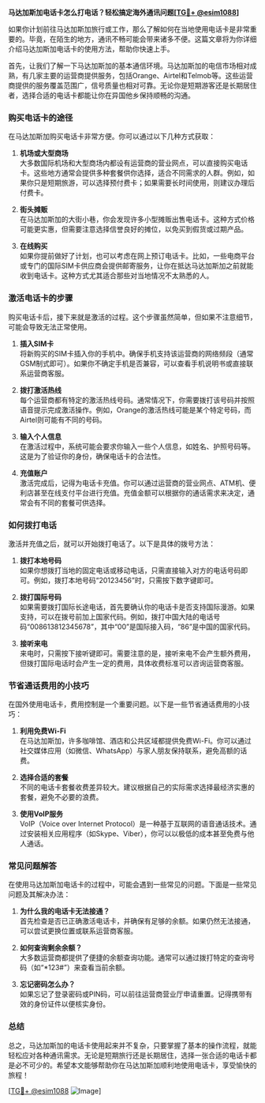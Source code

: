 **马达加斯加电话卡怎么打电话？轻松搞定海外通讯问题[[TG💪+ @esim1088](https://t.me/s/esim1088)]**

如果你计划前往马达加斯加旅行或工作，那么了解如何在当地使用电话卡是非常重要的。毕竟，在陌生的地方，通讯不畅可能会带来诸多不便。这篇文章将为你详细介绍马达加斯加电话卡的使用方法，帮助你快速上手。

首先，让我们了解一下马达加斯加的基本通信环境。马达加斯加的电信市场相对成熟，有几家主要的运营商提供服务，包括Orange、Airtel和Telmob等。这些运营商提供的服务覆盖范围广，信号质量也相对可靠。无论你是短期游客还是长期居住者，选择合适的电话卡都能让你在异国他乡保持顺畅的沟通。

### **购买电话卡的途径**

在马达加斯加购买电话卡非常方便。你可以通过以下几种方式获取：

1. **机场或大型商场**  
   大多数国际机场和大型商场内都设有运营商的营业网点，可以直接购买电话卡。这些地方通常会提供多种套餐供你选择，适合不同需求的人群。例如，如果你只是短期旅游，可以选择预付费卡；如果需要长时间使用，则建议办理后付费卡。

2. **街头摊贩**  
   在马达加斯加的大街小巷，你会发现许多小型摊贩出售电话卡。这种方式价格可能更实惠，但需要注意选择信誉良好的摊位，以免买到假货或过期产品。

3. **在线购买**  
   如果你提前做好了计划，也可以考虑在网上预订电话卡。比如，一些电商平台或专门的国际SIM卡供应商会提供邮寄服务，让你在抵达马达加斯加之前就能收到电话卡。这种方式尤其适合那些对当地情况不太熟悉的人。

### **激活电话卡的步骤**

购买电话卡后，接下来就是激活的过程。这个步骤虽然简单，但如果不注意细节，可能会导致无法正常使用。

1. **插入SIM卡**  
   将新购买的SIM卡插入你的手机中。确保手机支持该运营商的网络频段（通常GSM制式即可）。如果你不确定手机是否兼容，可以查看手机说明书或直接联系运营商客服。

2. **拨打激活热线**  
   每个运营商都有特定的激活热线号码。通常情况下，你需要拨打该号码并按照语音提示完成激活操作。例如，Orange的激活热线可能是某个特定号码，而Airtel则可能有不同的号码。

3. **输入个人信息**  
   在激活过程中，系统可能会要求你输入一些个人信息，如姓名、护照号码等。这是为了验证你的身份，确保电话卡的合法性。

4. **充值账户**  
   激活完成后，记得为电话卡充值。你可以通过运营商的营业网点、ATM机、便利店甚至在线支付平台进行充值。充值金额可以根据你的通话需求来决定，通常会有不同的套餐可供选择。

### **如何拨打电话**

激活并充值之后，就可以开始拨打电话了。以下是具体的拨号方法：

1. **拨打本地号码**  
   如果你想拨打当地的固定电话或移动电话，只需直接输入对方的电话号码即可。例如，拨打本地号码“20123456”时，只需按下数字键即可。

2. **拨打国际号码**  
   如果需要拨打国际长途电话，首先要确认你的电话卡是否支持国际漫游。如果支持，可以在拨号前加上国家代码。例如，拨打中国大陆的电话号码“008613812345678”，其中“00”是国际接入码，“86”是中国的国家代码。

3. **接听来电**  
   来电时，只需按下接听键即可。需要注意的是，接听来电不会产生额外费用，但拨打国际电话时会产生一定的费用，具体收费标准可以咨询运营商客服。

### **节省通话费用的小技巧**

在国外使用电话卡，费用控制是一个重要问题。以下是一些节省通话费用的小技巧：

1. **利用免费Wi-Fi**  
   在马达加斯加，许多咖啡馆、酒店和公共区域都提供免费Wi-Fi。你可以通过社交媒体应用（如微信、WhatsApp）与家人朋友保持联系，避免高额的话费。

2. **选择合适的套餐**  
   不同的电话卡套餐收费差异较大。建议根据自己的实际需求选择最经济实惠的套餐，避免不必要的浪费。

3. **使用VoIP服务**  
   VoIP（Voice over Internet Protocol）是一种基于互联网的语音通话技术。通过安装相关应用程序（如Skype、Viber），你可以以极低的成本甚至免费与他人通话。

### **常见问题解答**

在使用马达加斯加电话卡的过程中，可能会遇到一些常见的问题。下面是一些常见问题及其解决办法：

1. **为什么我的电话卡无法接通？**  
   首先检查是否已正确激活电话卡，并确保有足够的余额。如果仍然无法接通，可以尝试更换位置或联系运营商客服。

2. **如何查询剩余余额？**  
   大多数运营商都提供了便捷的余额查询功能。通常可以通过拨打特定的查询号码（如“*123#”）来查看当前余额。

3. **忘记密码怎么办？**  
   如果忘记了登录密码或PIN码，可以前往运营商营业厅申请重置。记得携带有效的身份证件以便核实身份。

### **总结**

总之，马达加斯加的电话卡使用起来并不复杂，只要掌握了基本的操作流程，就能轻松应对各种通讯需求。无论是短期旅行还是长期居住，选择一张合适的电话卡都是必不可少的。希望本文能够帮助你在马达加斯加顺利地使用电话卡，享受愉快的旅程！

[[TG💪+ @esim1088](https://t.me/s/esim1088) ![Image](https://i.postimg.cc/4NQfJmqS/Snipaste-2025-05-13-00-14-12.png)]